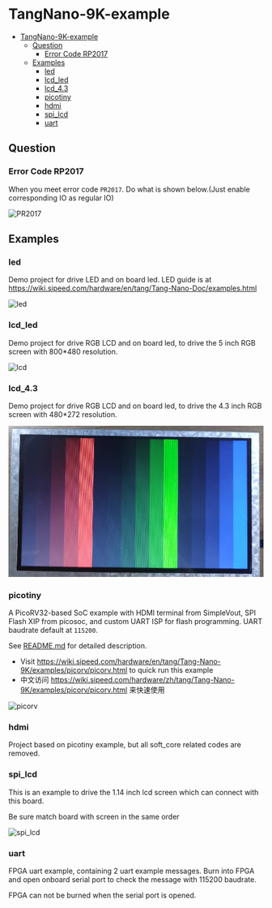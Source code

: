 # TangNano-9K-example

- [TangNano-9K-example](#tangnano-9k-example)
  - [Question](#question)
    - [Error Code RP2017](#error-code-rp2017)
  - [Examples](#examples)
    - [led](#led)
    - [lcd\_led](#lcd_led)
    - [lcd\_4.3](#lcd_43)
    - [picotiny](#picotiny)
    - [hdmi](#hdmi)
    - [spi\_lcd](#spi_lcd)
    - [uart](#uart)

## Question

### Error Code RP2017

When you meet error code `PR2017`. Do what is shown below.(Just enable corresponding IO as regular IO)

![PR2017](.assets/ERROR%20CODE%20PR2017.png "PR2017")

## Examples

### led

Demo project for drive LED and on board led.
LED guide is at <https://wiki.sipeed.com/hardware/en/tang/Tang-Nano-Doc/examples.html>

<img src="./.assets/blink.gif" alt="led">

### lcd_led

Demo project for drive RGB LCD and on board led, to drive the 5 inch RGB screen with 800*480 resolution.

![lcd](./.assets/lcd_led.jpg)

### lcd_4.3

Demo project for drive RGB LCD and on board led, to drive the 4.3 inch RGB screen with 480*272 resolution.

![3_colorbar](./.assets/lcd_4.3_colorbar.jpg)

### picotiny

A PicoRV32-based SoC example with HDMI terminal from SimpleVout, SPI Flash XIP from picosoc, and custom UART ISP for flash programming. UART baudrate default at `115200`.

See [README.md](picotiny/README.md) for detailed description. 

- Visit https://wiki.sipeed.com/hardware/en/tang/Tang-Nano-9K/examples/picorv/picorv.html to quick run this example
- 中文访问 https://wiki.sipeed.com/hardware/zh/tang/Tang-Nano-9K/examples/picorv/picorv.html 来快速使用

![picorv](./.assets/picorv.jpg)

### hdmi

Project based on picotiny example, but all soft_core related codes are removed.

### spi_lcd

This is an example to drive the 1.14 inch lcd screen which can connect with this board.

Be sure match board with screen in the same order

![spi_lcd](./.assets/spi_lcd.jpg)

### uart

FPGA uart example, containing 2 uart example messages. Burn into FPGA and open onboard serial port to check the message with 115200 baudrate.

FPGA can not be burned when the serial port is opened.